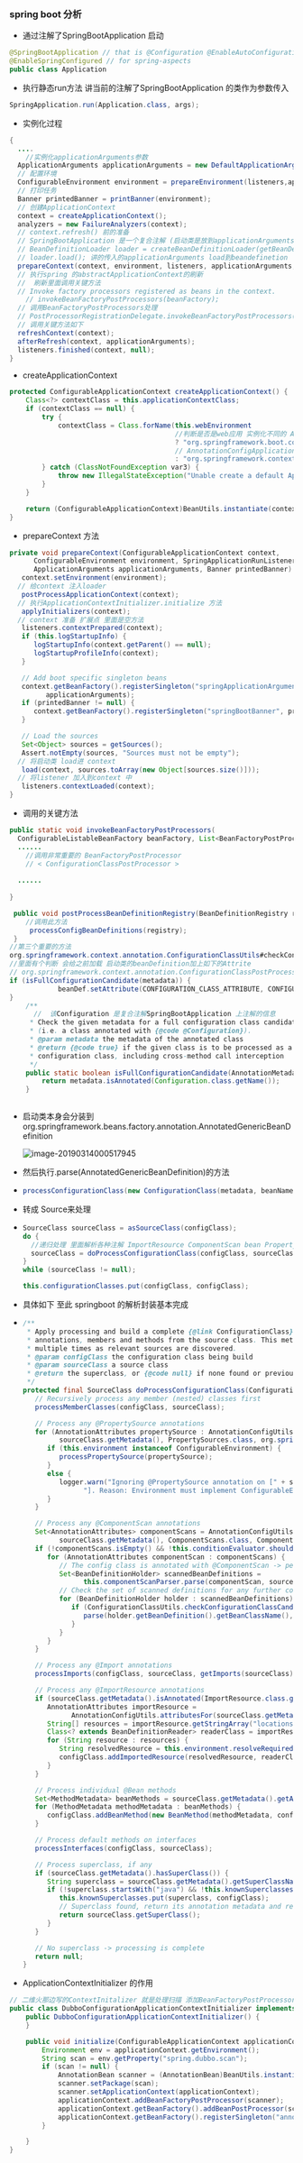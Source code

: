 ### spring boot 分析

*  通过注解了SpringBootApplication 启动

```java
@SpringBootApplication // that is @Configuration @EnableAutoConfiguration @ComponentScan
@EnableSpringConfigured // for spring-aspects
public class Application 
```

* 执行静态run方法  讲当前的注解了SpringBootApplication 的类作为参数传入

```java
SpringApplication.run(Application.class, args);
```

* 实例化过程

```java
{
  ....
    //实例化applicationArguments参数
  ApplicationArguments applicationArguments = new DefaultApplicationArguments(args);
  // 配置环境
  ConfigurableEnvironment environment = prepareEnvironment(listeners,applicationArguments);
  // 打印任务
  Banner printedBanner = printBanner(environment);
  // 创建ApplicationContext
  context = createApplicationContext();
  analyzers = new FailureAnalyzers(context);
  // context.refresh() 前的准备
  // SpringBootApplication 是一个复合注解 (启动类是放到applicationArguments中)
  // BeanDefinitionLoader loader = createBeanDefinitionLoader(getBeanDefinitionRegistry(context), sources);
  // loader.load(); 讲的传入的applicationArguments load到beandefinetion 
  prepareContext(context, environment, listeners, applicationArguments,printedBanner);
  // 执行spring 的abstractApplicationContext的刷新
  //  刷新里面调用关键方法
  // Invoke factory processors registered as beans in the context.
	// invokeBeanFactoryPostProcessors(beanFactory);
  // 调用BeanFactoryPostProcessors处理
  // PostProcessorRegistrationDelegate.invokeBeanFactoryPostProcessors(beanFactory, getBeanFactoryPostProcessors());
  // 调用关键方法如下
  refreshContext(context);
  afterRefresh(context, applicationArguments);
  listeners.finished(context, null);
}
```

* createApplicationContext

```java
protected ConfigurableApplicationContext createApplicationContext() {
    Class<?> contextClass = this.applicationContextClass;
    if (contextClass == null) {
        try {
            contextClass = Class.forName(this.webEnvironment 
                                         //判断是否是web应用 实例化不同的 ApplicationContext
                                         ? "org.springframework.boot.context.embedded.AnnotationConfigEmbeddedWebApplicationContext" 
                                         // AnnotationConfigApplicationContext 
                                         : "org.springframework.context.annotation.AnnotationConfigApplicationContext");
        } catch (ClassNotFoundException var3) {
            throw new IllegalStateException("Unable create a default ApplicationContext, please specify an ApplicationContextClass", var3);
        }
    }

    return (ConfigurableApplicationContext)BeanUtils.instantiate(contextClass);
}
```

*  prepareContext 方法

```java
private void prepareContext(ConfigurableApplicationContext context,
      ConfigurableEnvironment environment, SpringApplicationRunListeners listeners,
      ApplicationArguments applicationArguments, Banner printedBanner) {
   context.setEnvironment(environment);
  // 给context 注入loader
   postProcessApplicationContext(context);
  // 执行ApplicationContextInitializer.initialize 方法
   applyInitializers(context);
  // context 准备 扩展点 里面是空方法
   listeners.contextPrepared(context);
   if (this.logStartupInfo) {
      logStartupInfo(context.getParent() == null);
      logStartupProfileInfo(context);
   }

   // Add boot specific singleton beans
   context.getBeanFactory().registerSingleton("springApplicationArguments",
         applicationArguments);
   if (printedBanner != null) {
      context.getBeanFactory().registerSingleton("springBootBanner", printedBanner);
   }

   // Load the sources
   Set<Object> sources = getSources();
   Assert.notEmpty(sources, "Sources must not be empty");
  // 将启动类 load进 context
   load(context, sources.toArray(new Object[sources.size()]));
  // 将listener 加入到context 中
   listeners.contextLoaded(context);
}
```

* 调用的关键方法

```java
public static void invokeBeanFactoryPostProcessors(
  ConfigurableListableBeanFactory beanFactory, List<BeanFactoryPostProcessor> beanFactoryPostProcessors) {
  ......
    //调用非常重要的 BeanFactoryPostProcessor
    // < ConfigurationClassPostProcessor >
   
  ......
  
}

 public void postProcessBeanDefinitionRegistry(BeanDefinitionRegistry registry){
    //调用此方法
     processConfigBeanDefinitions(registry);
 }
//第三个重要的方法
org.springframework.context.annotation.ConfigurationClassUtils#checkConfigurationClassCandidate 
//里面有个判断 会给之前加载 启动类的beanDefinition加上如下的Attrite
// org.springframework.context.annotation.ConfigurationClassPostProcessor.configurationClass full的属性
if (isFullConfigurationCandidate(metadata)) {
			beanDef.setAttribute(CONFIGURATION_CLASS_ATTRIBUTE, CONFIGURATION_CLASS_FULL);
}
	/**
	  //  该Configuration 是复合注解SpringBootApplication 上注解的信息
	 * Check the given metadata for a full configuration class candidate
	 * (i.e. a class annotated with {@code @Configuration}).
	 * @param metadata the metadata of the annotated class
	 * @return {@code true} if the given class is to be processed as a full
	 * configuration class, including cross-method call interception
	 */
	public static boolean isFullConfigurationCandidate(AnnotationMetadata metadata) {
		return metadata.isAnnotated(Configuration.class.getName());
	}
 
```

* 启动类本身会分装到 org.springframework.beans.factory.annotation.AnnotatedGenericBeanDefinition

  ![image-20190314000517945](https://github.com/gdnwxf/note/blob/master/assets/image-20190314000517945.png)

* 然后执行.parse(AnnotatedGenericBeanDefinition)的方法

* ```java
  processConfigurationClass(new ConfigurationClass(metadata, beanName));
  ```

* 转成 Source来处理

* ```java
  SourceClass sourceClass = asSourceClass(configClass);
  do {
    //递归处理 里面解析各种注解 ImportResource ComponentScan bean PropertySources 
    sourceClass = doProcessConfigurationClass(configClass, sourceClass);
  }
  while (sourceClass != null);
  
  this.configurationClasses.put(configClass, configClass);
  ```

* 具体如下 至此 springboot 的解析封装基本完成

* ```java
  /**
   * Apply processing and build a complete {@link ConfigurationClass} by reading the
   * annotations, members and methods from the source class. This method can be called
   * multiple times as relevant sources are discovered.
   * @param configClass the configuration class being build
   * @param sourceClass a source class
   * @return the superclass, or {@code null} if none found or previously processed
   */
  protected final SourceClass doProcessConfigurationClass(ConfigurationClass configClass, SourceClass sourceClass) throws IOException {
     // Recursively process any member (nested) classes first
     processMemberClasses(configClass, sourceClass);
  
     // Process any @PropertySource annotations
     for (AnnotationAttributes propertySource : AnnotationConfigUtils.attributesForRepeatable(
           sourceClass.getMetadata(), PropertySources.class, org.springframework.context.annotation.PropertySource.class)) {
        if (this.environment instanceof ConfigurableEnvironment) {
           processPropertySource(propertySource);
        }
        else {
           logger.warn("Ignoring @PropertySource annotation on [" + sourceClass.getMetadata().getClassName() +
                 "]. Reason: Environment must implement ConfigurableEnvironment");
        }
     }
  
     // Process any @ComponentScan annotations
     Set<AnnotationAttributes> componentScans = AnnotationConfigUtils.attributesForRepeatable(
           sourceClass.getMetadata(), ComponentScans.class, ComponentScan.class);
     if (!componentScans.isEmpty() && !this.conditionEvaluator.shouldSkip(sourceClass.getMetadata(), ConfigurationPhase.REGISTER_BEAN)) {
        for (AnnotationAttributes componentScan : componentScans) {
           // The config class is annotated with @ComponentScan -> perform the scan immediately
           Set<BeanDefinitionHolder> scannedBeanDefinitions =
                 this.componentScanParser.parse(componentScan, sourceClass.getMetadata().getClassName());
           // Check the set of scanned definitions for any further config classes and parse recursively if necessary
           for (BeanDefinitionHolder holder : scannedBeanDefinitions) {
              if (ConfigurationClassUtils.checkConfigurationClassCandidate(holder.getBeanDefinition(), this.metadataReaderFactory)) {
                 parse(holder.getBeanDefinition().getBeanClassName(), holder.getBeanName());
              }
           }
        }
     }
  
     // Process any @Import annotations
     processImports(configClass, sourceClass, getImports(sourceClass), true);
  
     // Process any @ImportResource annotations
     if (sourceClass.getMetadata().isAnnotated(ImportResource.class.getName())) {
        AnnotationAttributes importResource =
              AnnotationConfigUtils.attributesFor(sourceClass.getMetadata(), ImportResource.class);
        String[] resources = importResource.getStringArray("locations");
        Class<? extends BeanDefinitionReader> readerClass = importResource.getClass("reader");
        for (String resource : resources) {
           String resolvedResource = this.environment.resolveRequiredPlaceholders(resource);
           configClass.addImportedResource(resolvedResource, readerClass);
        }
     }
  
     // Process individual @Bean methods
     Set<MethodMetadata> beanMethods = sourceClass.getMetadata().getAnnotatedMethods(Bean.class.getName());
     for (MethodMetadata methodMetadata : beanMethods) {
        configClass.addBeanMethod(new BeanMethod(methodMetadata, configClass));
     }
  
     // Process default methods on interfaces
     processInterfaces(configClass, sourceClass);
  
     // Process superclass, if any
     if (sourceClass.getMetadata().hasSuperClass()) {
        String superclass = sourceClass.getMetadata().getSuperClassName();
        if (!superclass.startsWith("java") && !this.knownSuperclasses.containsKey(superclass)) {
           this.knownSuperclasses.put(superclass, configClass);
           // Superclass found, return its annotation metadata and recurse
           return sourceClass.getSuperClass();
        }
     }
  
     // No superclass -> processing is complete
     return null;
  }
  ```

*  ApplicationContextInitializer 的作用

  ```java
  // 二维火那边写的ContextInitalizer 就是处理扫描 添加BeanFactoryPostProcessor的处理
  public class DubboConfigurationApplicationContextInitializer implements ApplicationContextInitializer<ConfigurableApplicationContext> {
      public DubboConfigurationApplicationContextInitializer() {
      }
  
      public void initialize(ConfigurableApplicationContext applicationContext) {
          Environment env = applicationContext.getEnvironment();
          String scan = env.getProperty("spring.dubbo.scan");
          if (scan != null) {
              AnnotationBean scanner = (AnnotationBean)BeanUtils.instantiate(AnnotationBean.class);
              scanner.setPackage(scan);
              scanner.setApplicationContext(applicationContext);
              applicationContext.addBeanFactoryPostProcessor(scanner);
              applicationContext.getBeanFactory().addBeanPostProcessor(scanner);
              applicationContext.getBeanFactory().registerSingleton("annotationBean", scanner);
          }
  
      }
  }
  ```
